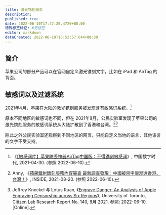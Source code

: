 ```yaml
---
title: 激光镌刻服务
description:
published: true
date: 2022-06-10T17:47:20.4720+08:00
特殊标签标记: #无标签
editor: markdown
dateCreated: 2022-06-10T15:53:57.644+08:00
---
```


## 简介

苹果公司的部分产品可以在官网自定义激光镌刻文字，比如在 iPad 和 AirTag 的背面。

## 敏感词以及过滤系统

2021年4月，苹果在大陆的激光镌刻服务被发现含有敏感词系统。[^665481]

[^665481]: 《[【敏感词库】苹果防丢神器AirTag中国版：不得镌刻敏感词](https://web.archive.org/web/20220609060716/https://chinadigitaltimes.net/chinese/665481.html)》, 中国数字时代, 2021-04-30. (参照 2022-06-10).

原本不同地区的敏感词也不同，但在 2021年8月，公民实验室发现了苹果公司的激光镌刻服务的敏感词系统从大陆扩散到了香港和台湾。[^24572][^edaaoa]

[^24572]: Anny, 《[蘋果鐳射鐫刻服務內容審查 最新調查發現：中國被禁字眼滲透香港、台灣！](https://web.archive.org/web/20210820113942/https://www.inside.com.tw/article/24572-apple-engraving-bans)》, INSIDE, 2021-08-20. (参照 2022-06-10).

[^edaaoa]: Jeffrey Knockel 与 Lotus Ruan, 《[Engrave Danger: An Analysis of Apple Engraving Censorship across Six Regions](https://web.archive.org/web/20210820114511/https://citizenlab.ca/2021/08/engrave-danger-an-analysis-of-apple-engraving-censorship-across-six-regions/)》, University of Toronto, Citizen Lab Research Report No. 140, 8月 2021. 参照: 2022-06-10. [Online].

除此之外公民实验室还观察到不同地区的网页，只能自定义当地的语言，其他语言的文字不受支持。
